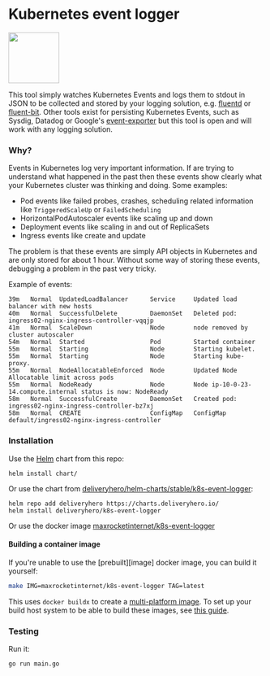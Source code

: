 # Kubernetes event logger

<img src="https://raw.githubusercontent.com/max-rocket-internet/k8s-event-logger/master/img/k8s-logo.png" width="100">

This tool simply watches Kubernetes Events and logs them to stdout in JSON to be collected and stored by your logging solution, e.g. [fluentd](https://github.com/fluent/fluentd-kubernetes-daemonset) or [fluent-bit](https://fluentbit.io/). Other tools exist for persisting Kubernetes Events, such as Sysdig, Datadog or Google's [event-exporter](https://github.com/GoogleCloudPlatform/k8s-stackdriver/tree/master/event-exporter) but this tool is open and will work with any logging solution.

### Why?

Events in Kubernetes log very important information. If are trying to understand what happened in the past then these events show clearly what your Kubernetes cluster was thinking and doing. Some examples:

- Pod events like failed probes, crashes, scheduling related information like `TriggeredScaleUp` or `FailedScheduling`
- HorizontalPodAutoscaler events like scaling up and down
- Deployment events like scaling in and out of ReplicaSets
- Ingress events like create and update

The problem is that these events are simply API objects in Kubernetes and are only stored for about 1 hour. Without some way of storing these events, debugging a problem in the past very tricky.

Example of events:

```
39m   Normal  UpdatedLoadBalancer      Service     Updated load balancer with new hosts
40m   Normal  SuccessfulDelete         DaemonSet   Deleted pod: ingress02-nginx-ingress-controller-vqqjp
41m   Normal  ScaleDown                Node        node removed by cluster autoscaler
54m   Normal  Started                  Pod         Started container
55m   Normal  Starting                 Node        Starting kubelet.
55m   Normal  Starting                 Node        Starting kube-proxy.
55m   Normal  NodeAllocatableEnforced  Node        Updated Node Allocatable limit across pods
55m   Normal  NodeReady                Node        Node ip-10-0-23-14.compute.internal status is now: NodeReady
58m   Normal  SuccessfulCreate         DaemonSet   Created pod: ingress02-nginx-ingress-controller-bz7xj
58m   Normal  CREATE                   ConfigMap   ConfigMap default/ingress02-nginx-ingress-controller
```

### Installation

Use the [Helm](https://helm.sh/) chart from this repo:

```
helm install chart/
```

Or use the chart from [deliveryhero/helm-charts/stable/k8s-event-logger](https://github.com/deliveryhero/helm-charts/tree/master/stable/k8s-event-logger):

```
helm repo add deliveryhero https://charts.deliveryhero.io/
helm install deliveryhero/k8s-event-logger
```

Or use the docker image [maxrocketinternet/k8s-event-logger](https://hub.docker.com/r/maxrocketinternet/k8s-event-logger)

#### Building a container image

If you're unable to use the [prebuilt][image] docker image, you can build it yourself:

```sh
make IMG=maxrocketinternet/k8s-event-logger TAG=latest
```

This uses `docker buildx` to create a [multi-platform image][]. To set up your build host system to be able to build these images, see [this guide][qemu-binfmt].

[multi-platform image]: https://docs.docker.com/build/building/multi-platform/
[qemu-binfmt]: https://docs.nvidia.com/datacenter/cloud-native/playground/x-arch.html

### Testing

Run it:

```
go run main.go
```
